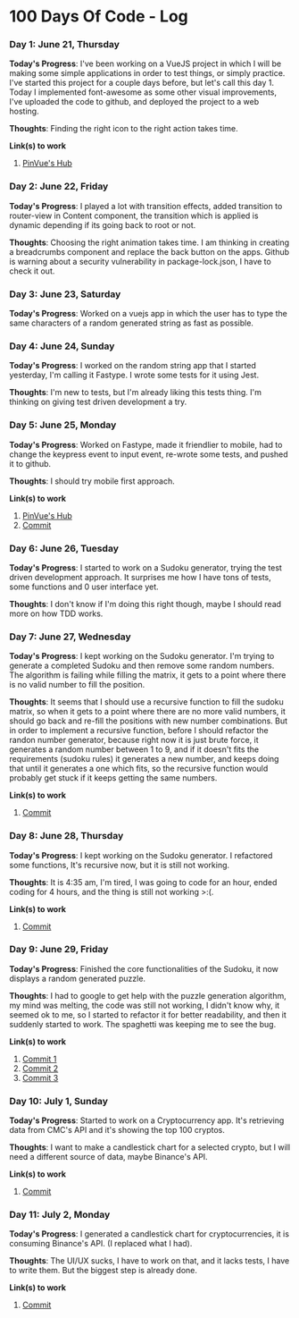 # 100 Days Of Code - Log

### Day 1: June 21, Thursday

**Today's Progress**: I've been working on a VueJS project in which I will be making some simple applications in order to test things, or simply practice. I've started this project for a couple days before, but let's call this day 1. Today I implemented font-awesome as some other visual improvements, I've uploaded the code to github, and deployed the project to a web hosting.

**Thoughts**: Finding the right icon to the right action takes time.

**Link(s) to work**
1. [PinVue's Hub](http://pinguino.sonet.cl/pinvues-hub/)

### Day 2: June 22, Friday

**Today's Progress**: I played a lot with transition effects, added transition to router-view in Content component, the transition which is applied is dynamic depending if its going back to root or not.

**Thoughts**: Choosing the right animation takes time.
I am thinking in creating a breadcrumbs component and replace the back button on the apps.
Github is warning about a security vulnerability in package-lock.json, I have to check it out.

### Day 3: June 23, Saturday

**Today's Progress**: Worked on a vuejs app in which the user has to type the same characters of a random generated string as fast as possible.

### Day 4: June 24, Sunday

**Today's Progress**: I worked on the random string app that I started yesterday, I'm calling it Fastype. I wrote some tests for it using Jest.

**Thoughts**: I'm new to tests, but I'm already liking this tests thing. I'm thinking on giving test driven development a try.

### Day 5: June 25, Monday

**Today's Progress**: Worked on Fastype, made it friendlier to mobile, had to change the keypress event to input event, re-wrote some tests, and pushed it to github.

**Thoughts**: I should try mobile first approach.

**Link(s) to work**
1. [PinVue's Hub](http://pinguino.sonet.cl/pinvues-hub/#/apps/fastype)
2. [Commit](https://github.com/pinguinosod/pinvues-hub/commit/f77b7607a9c35ba76d00dd32706be1815ff8d66c)

### Day 6: June 26, Tuesday

**Today's Progress**: I started to work on a Sudoku generator, trying the test driven development approach. It surprises me how I have tons of tests, some functions and 0 user interface yet.

**Thoughts**: I don't know if I'm doing this right though, maybe I should read more on how TDD works.

### Day 7: June 27, Wednesday

**Today's Progress**: I kept working on the Sudoku generator. I'm trying to generate a completed Sudoku and then remove some random numbers. The algorithm is failing while filling the matrix, it gets to a point where there is no valid number to fill the position.

**Thoughts**: It seems that I should use a recursive function to fill the sudoku matrix, so when it gets to a point where there are no more valid numbers, it should go back and re-fill the positions with new number combinations. But in order to implement a recursive function, before I should refactor the randon number generator, because right now it is just brute force, it generates a random number between 1 to 9, and if it doesn't fits the requirements (sudoku rules) it generates a new number, and keeps doing that until it generates a one which fits, so the recursive function would probably get stuck if it keeps getting the same numbers.

**Link(s) to work**
1. [Commit](https://github.com/pinguinosod/pinvues-hub/commit/1e6634655ff504f669a893c9d4de6859495f6647)

### Day 8: June 28, Thursday

**Today's Progress**: I kept working on the Sudoku generator. I refactored some functions, It's recursive now, but it is still not working.

**Thoughts**: It is 4:35 am, I'm tired, I was going to code for an hour, ended coding for 4 hours, and the thing is still not working >:(.

**Link(s) to work**
1. [Commit](https://github.com/pinguinosod/pinvues-hub/commit/e5026299ccf6a071419b69c681611e78a67ea6af)

### Day 9: June 29, Friday

**Today's Progress**: Finished the core functionalities of the Sudoku, it now displays a random generated puzzle.

**Thoughts**: I had to google to get help with the puzzle generation algorithm, my mind was melting, the code was still not working, I didn't know why, it seemed ok to me, so I started to refactor it for better readability, and then it suddenly started to work. The spaghetti was keeping me to see the bug.

**Link(s) to work**
1. [Commit 1](https://github.com/pinguinosod/pinvues-hub/commit/11f2b4b1f8d5a10d108e99c78f9ffa3f351a1080)
2. [Commit 2](https://github.com/pinguinosod/pinvues-hub/commit/f9ffc8b65d9d59503ae35cf4852f1a4e93e949bf)
3. [Commit 3](https://github.com/pinguinosod/pinvues-hub/commit/74d9f760bf2f52dc15cd89f0c84510aa091f417e)

### Day 10: July 1, Sunday

**Today's Progress**: Started to work on a Cryptocurrency app. It's retrieving data from CMC's API and it's showing the top 100 cryptos.

**Thoughts**: I want to make a candlestick chart for a selected crypto, but I will need a different source of data, maybe Binance's API.

**Link(s) to work**
1. [Commit](https://github.com/pinguinosod/pinvues-hub/commit/2d0ca4348560c40decea7cbbd51a8a40fa7cf3c6)

### Day 11: July 2, Monday

**Today's Progress**: I generated a candlestick chart for cryptocurrencies, it is consuming Binance's API. (I replaced what I had).

**Thoughts**: The UI/UX sucks, I have to work on that, and it lacks tests, I have to write them. But the biggest step is already done.

**Link(s) to work**
1. [Commit](https://github.com/pinguinosod/pinvues-hub/commit/efa2e3c145f1d09f278cf5fcc0c3fad75eec576c)
